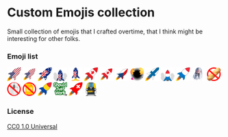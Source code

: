 # Custom Emojis collection

Small collection of emojis that I crafted overtime, that I think might be interesting for other folks.

### Emoji list

<img src=american_rocket.png width=32 height=32 alt=american_rocket.png title=american_rocket />
<img src=american_rocket_padded.png width=32 height=32 alt=american_rocket_padded.png title=american_rocket_padded />
<img src=australian_rocket.png width=32 height=32 alt=australian_rocket.png title=australian_rocket />
<img src=australian_rocket_landed.png width=32 height=32 alt=australian_rocket_landed.png title=australian_rocket_landed />
<img src=australian_rocket_landing.png width=32 height=32 alt=australian_rocket_landing.png title=australian_rocket_landing />
<img src=canadian_rocket.png width=32 height=32 alt=canadian_rocket.png title=canadian_rocket />
<img src=canadian_rocket_padded.png width=32 height=32 alt=canadian_rocket_padded.png title=canadian_rocket_padded />
<img src=czech-rocket.png width=32 height=32 alt=czech-rocket.png title=czech-rocket />
<img src=emojigeddon.png width=32 height=32 alt=emojigeddon.png title=emojigeddon />
<img src=finish-rocket.png width=32 height=32 alt=finish-rocket.png title=finish-rocket />
<img src=french-rocket-landed.png width=32 height=32 alt=french-rocket-landed.png title=french-rocket-landed />
<img src=french-rocket.png width=32 height=32 alt=french-rocket.png title=french-rocket />
<img src=frozen-face.png width=32 height=32 alt=frozen-face.png title=frozen-face />
<img src=no-baguette.png width=32 height=32 alt=no-baguette.png title=no-baguette />
<img src=no-mouse.png width=32 height=32 alt=no-mouse.png title=no-mouse />
<img src=no-slides.png width=32 height=32 alt=no-slides.png title=no-slides />
<img src=romanian-rocket.png width=32 height=32 alt=romanian-rocket.png title=romanian-rocket />
<img src=should-just-work.png width=32 height=32 alt=should-just-work.png title=should-just-work />
<img src=swiss-rocket.png width=32 height=32 alt=swiss-rocket.png title=swiss-rocket />
<img src=via-train.png width=32 height=32 alt=via-train.png title=via-train />

### License

[CC0 1.0 Universal](LICENSE)
